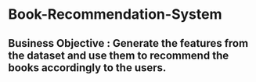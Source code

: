 # Book-Recommendation-System

## Business Objective : Generate the features from the dataset and use them to recommend the books accordingly to the users.

